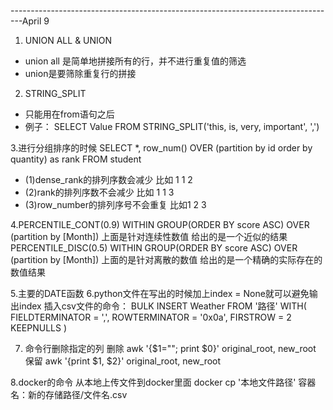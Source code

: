 ---------------------------------------------------------------------------------April 9
1. UNION ALL & UNION
 - union all 是简单地拼接所有的行，并不进行重复值的筛选
 - union是要筛除重复行的拼接
 
 2. STRING_SPLIT
 - 只能用在from语句之后
 - 例子：
 SELECT Value FROM STRING_SPLIT('this, is, very, important', ',')
 
 3.进行分组排序的时候
 SELECT *, row_num() OVER (partition by id order by quantity) as rank 
 FROM student
- (1)dense_rank的排列序数会减少 比如 1 1 2
- (2)rank的排列序数不会减少 比如 1 1 3
- (3)row_number的排列序号不会重复 比如1 2 3 

4.PERCENTILE_CONT(0.9) WITHIN GROUP(ORDER BY score ASC) OVER (partition by [Month])
    上面是针对连续性数值 给出的是一个近似的结果
   PERCENTILE_DISC(0.5) WITHIN GROUP(ORDER BY score  ASC) OVER (partition by [Month]) 
    上面的是针对离散的数值 给出的是一个精确的实际存在的数值结果
    
 5.主要的DATE函数
 6.python文件在写出的时候加上index = None就可以避免输出index
    插入csv文件的命令：
    BULK INSERT Weather
    FROM '路径'
    WITH(
    FIELDTERMINATOR =  ',',
    ROWTERMINATOR = '0x0a',
    FIRSTROW = 2
    KEEPNULLS
    )
    
 7. 命令行删除指定的列
 删除
 awk '{$1=""; print $0}' original_root, new_root
 保留
 awk '{print $1, $2}' original_root, new_root
 
 8.docker的命令
 从本地上传文件到docker里面
 docker cp '本地文件路径' 容器名：新的存储路径/文件名.csv
 
  